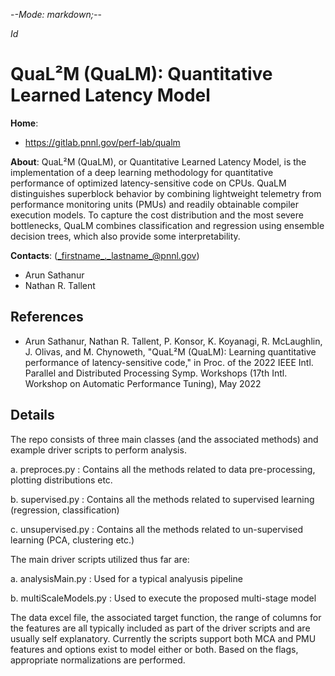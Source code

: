 -*-Mode: markdown;-*-

$Id$


QuaL²M (QuaLM): Quantitative Learned Latency Model
=============================================================================

**Home**:
  - https://gitlab.pnnl.gov/perf-lab/qualm


**About**: QuaL²M (QuaLM), or Quantitative Learned Latency Model, is
the implementation of a deep learning methodology for quantitative
performance of optimized latency-sensitive code on CPUs. QuaLM
distinguishes superblock behavior by combining lightweight telemetry
from performance monitoring units (PMUs) and readily obtainable
compiler execution models. To capture the cost distribution and the
most severe bottlenecks, QuaLM combines classification and regression
using ensemble decision trees, which also provide some
interpretability.


**Contacts**: (_firstname_._lastname_@pnnl.gov)
  - Arun Sathanur
  - Nathan R. Tallent



References
-----------------------------------------------------------------------------

* Arun Sathanur, Nathan R. Tallent, P. Konsor, K. Koyanagi, R. McLaughlin, J. Olivas, and M. Chynoweth, "QuaL²M (QuaLM): Learning quantitative performance of latency-sensitive code," in Proc. of the 2022 IEEE Intl. Parallel and Distributed Processing Symp. Workshops (17th Intl. Workshop on Automatic Performance Tuning), May 2022


Details
-----------------------------------------------------------------------------

The repo consists of three main classes (and the associated methods) and example driver scripts 
to perform analysis.


a. preproces.py : Contains all the methods related to data pre-processing, plotting distributions etc.

b. supervised.py : Contains all the methods related to supervised learning (regression, classification)

c. unsupervised.py : Contains all the methods related to un-supervised learning (PCA, clustering etc.)


The main driver scripts utilized thus far are:

a. analysisMain.py : Used for a typical analyusis pipeline

b. multiScaleModels.py : Used to execute the proposed multi-stage model


The data excel file, the associated target function, the range of columns for the features 
are all typically included as part of the driver scripts and are usually self explanatory.
Currently the scripts support both MCA and PMU features and options exist to model either or both.
Based on the flags, appropriate normalizations are performed. 
       
